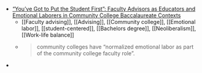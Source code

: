 - [“You’ve Got to Put the Student First”: Faculty Advisors as Educators and Emotional Laborers in Community College Baccalaureate Contexts](https://journals.sagepub.com/doi/abs/10.1177/00915521231201449)
	- [[Faculty advising]], [[Advising]], [[Community college]], [[Emotional labor]], [[student-centered]], [[Bachelors degree]], [[Neoliberalism]], [[Work-life balance]]
	- >community colleges have “normalized emotional labor as part of the community college faculty role”.
-